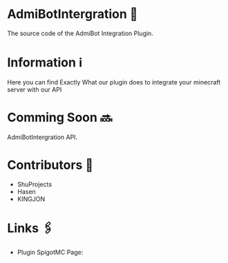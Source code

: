# AdmiBotIntergration 🤖
The source code of the AdmiBot Integration Plugin.

# Information ℹ️ 
Here you can find Exactly What our plugin does to integrate your minecraft server with our API

# Comming Soon 🔜 
AdmiBotIntergration API.

# Contributors 👥
- ShuProjects
- Hasen
- KINGJON

# Links 🖇️ 

- Plugin SpigotMC Page:

